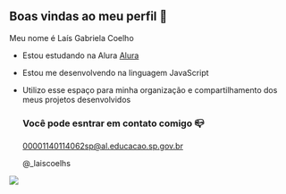 ## Boas vindas ao meu perfil 💜

Meu nome é Laís Gabriela Coelho

- Estou estudando na Alura [Alura](https://www.alura.com.br)
- Estou me desenvolvendo na linguagem JavaScript
- Utilizo esse espaço para minha organização e compartilhamento dos meus projetos desenvolvidos

  ### Você pode esntrar em contato comigo 📪

  00001140114062sp@al.educacao.sp.gov.br
  
  @_laiscoelhs

![](https://tenor.com/pt-BR/view/panda-love-gif-20360930)
